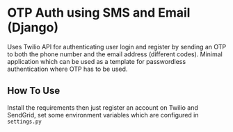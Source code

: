 # OTP Auth using SMS and Email (Django)
Uses Twilio API for authenticating user login and register by sending an OTP to both the phone number and the email address (different codes). Minimal application which can be used as a template for passwordless authentication where OTP has to be used.

## How To Use
Install the requirements then just register an account on Twilio and SendGrid, set some environment variables which are configured in `settings.py`
